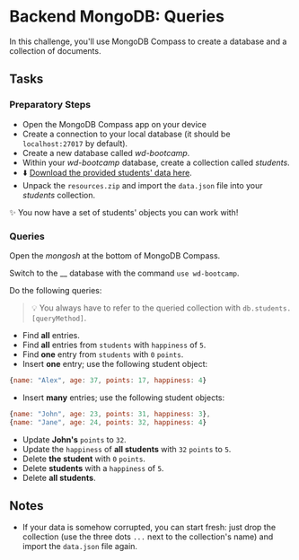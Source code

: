 # Backend MongoDB: Queries

In this challenge, you'll use MongoDB Compass to create a database and a collection of documents.

## Tasks

### Preparatory Steps

- Open the MongoDB Compass app on your device
- Create a connection to your local database (it should be `localhost:27017` by default).
- Create a new database called _wd-bootcamp_.
- Within your _wd-bootcamp_ database, create a collection called _students_.
- ⬇️ [Download the provided students' data here](./resources.zip?raw=true).
- Unpack the `resources.zip` and import the `data.json` file into your _students_ collection.

✨ You now have a set of students' objects you can work with!

### Queries

Open the _mongosh_ at the bottom of MongoDB Compass.

Switch to the \_\_ database with the command `use wd-bootcamp`.

Do the following queries:

> 💡 You always have to refer to the queried collection with `db.students.[queryMethod]`.

- Find **all** entries.
- Find **all** entries from `students` with `happiness` of `5`.
- Find **one** entry from `students` with `0` `points`.
- Insert **one** entry; use the following student object:

```js
{name: "Alex", age: 37, points: 17, happiness: 4}
```

- Insert **many** entries; use the following student objects:

```js
{name: "John", age: 23, points: 31, happiness: 3},
{name: "Jane", age: 24, points: 32, happiness: 4}
```

- Update **John's** `points` to `32`.
- Update the `happiness` of **all students** with `32` `points` to `5`.
- Delete **the student** with `0` `points`.
- Delete **students** with a `happiness` of `5`.
- Delete **all students**.

## Notes

- If your data is somehow corrupted, you can start fresh: just drop the collection (use the three dots `...` next to the collection's name) and import the `data.json` file again.
